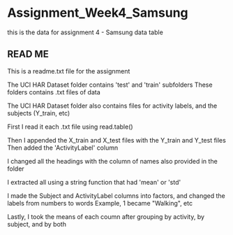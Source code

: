 # Assignment_Week4_Samsung
this is the data for assignment 4 - Samsung data table

## READ ME 

This is a readme.txt file for the assignment

The UCI HAR Dataset folder contains 'test' and 'train' subfolders
These folders contains .txt files of data

The UCI HAR Dataset folder also contains files for activity labels, and the subjects (Y_train, etc)

First I read it each .txt file using read.table()

Then I appended the X_train and X_test files with the Y_train and Y_test files
Then added the 'ActivityLabel' column

I changed all the headings with the column of names also provided in the folder

I extracted all using a string function that had 'mean' or 'std'

I made the Subject and ActivityLabel columns into factors, and changed the labels from numbers to words
Example, 1 became "Walking", etc

Lastly, I took the means of each coumn after grouping by activity, by subject, and by both
